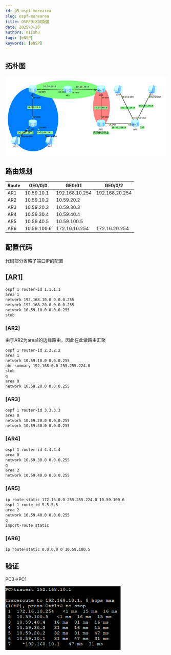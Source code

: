 ```yaml
---
id: 05-ospf-morearea
slug: ospf-morearea
title: OSPF多区域配置
date: 2025-3-20
authors: m1ishu
tags: [eNSP]
keywords: [eNSP]
---
```

## 拓朴图

![1742430698608](image/05-OSPF多区域配置/1742430698608.png)

## 路由规划

| Route | GE0/0/0     | GE0/01         | GE0/0/2        |
| ----- | ----------- | -------------- | -------------- |
| AR1   | 10.59.10.1  | 192.168.10.254 | 192.168.20.254 |
| AR2   | 10.59.10.2  | 10.59.20.2     |                |
| AR3   | 10.59.20.3  | 10.59.30.3     |                |
| AR4   | 10.59.30.4  | 10.59.40.4     |                |
| AR5   | 10.59.40.5  | 10.59.100.5    |                |
| AR6   | 10.59.100.6 | 172.16.10.254  | 172.16.20.254  |

## 配置代码

代码部分省略了端口IP的配置

## [AR1]

```
ospf 1 router-id 1.1.1.1
area 1
network 192.168.10.0 0.0.0.255
network 192.168.20.0 0.0.0.255
network 10.59.10.0 0.0.0.255
stub
```

### [AR2]

由于AR2为area1的边缘路由，因此在此做路由汇聚

```
ospf 1 router-id 2.2.2.2
area 1
network 10.59.10.0 0.0.0.255
abr-summary 192.168.0.0 255.255.224.0
stub
q
area 0
network 10.59.20.0 0.0.0.255
```

### [AR3]

```
ospf 1 router-id 3.3.3.3
area 0
network 10.59.20.0 0.0.0.255
network 10.59.30.0 0.0.0.255
```

### [AR4]

```
ospf 1 router-id 4.4.4.4
area 0
network 10.59.30.0 0.0.0.255
q
area 2
network 10.59.40.0 0.0.0.255
```

### [AR5]

```
ip route-static 172.16.0.0 255.255.224.0 10.59.100.6
ospf 1 route-id 5.5.5.5
area 2
network 10.59.40.0 0.0.0.255
q
import-route static
```

### [AR6]

```
ip route-static 0.0.0.0 0 10.59.100.5
```

## 验证

PC3->PC1

![1742434729105](image/05-OSPF多区域配置/1742434729105.png)
